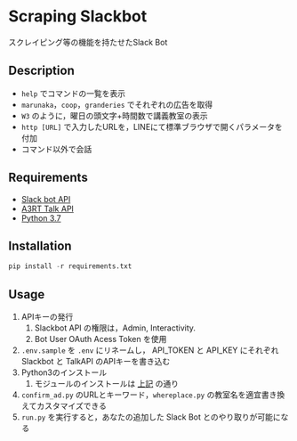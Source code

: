 # Scraping Slackbot

スクレイピング等の機能を持たせたSlack Bot

## Description

- `help` でコマンドの一覧を表示  
- `marunaka`，`coop`，`granderies` でそれぞれの広告を取得  
- `W3` のように，曜日の頭文字+時間数で講義教室の表示  
- `http [URL]` で入力したURLを，LINEにて標準ブラウザで開くパラメータを付加
- コマンド以外で会話

## Requirements

- [Slack bot API](https://api.slack.com/)
- [A3RT Talk API](https://a3rt.recruit-tech.co.jp/product/talkAPI/)
- [Python 3.7](https://www.python.org/downloads/)

## Installation

```Python
pip install -r requirements.txt
```

## Usage

1. APIキーの発行
    1. Slackbot API の権限は，Admin, Interactivity.
    1. Bot User OAuth Acess Token を使用
1. `.env.sample` を `.env` にリネームし， API_TOKEN と  API_KEY にそれぞれ Slackbot と TalkAPI のAPIキーを書き込む
1. Python3のインストール
    1. モジュールのインストールは [上記](#Installation) の通り
1. `confirm_ad.py` のURLとキーワード，`whereplace.py` の教室名を適宜書き換えてカスタマイズできる
1. `run.py` を実行すると，あなたの追加した Slack Bot とのやり取りが可能になる